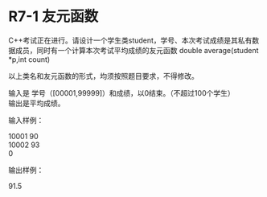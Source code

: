 # R7-1 友元函数

C++考试正在进行。请设计一个学生类student，学号、本次考试成绩是其私有数据成员，同时有一个计算本次考试平均成绩的友元函数
double average(student *p,int count)

以上类名和友元函数的形式，均须按照题目要求，不得修改。

输入是 学号（[00001,99999]）和成绩，以0结束。（不超过100个学生）  
输出是平均成绩。

输入样例：

10001 90  
10002 93  
0  

输出样例：  

91.5
